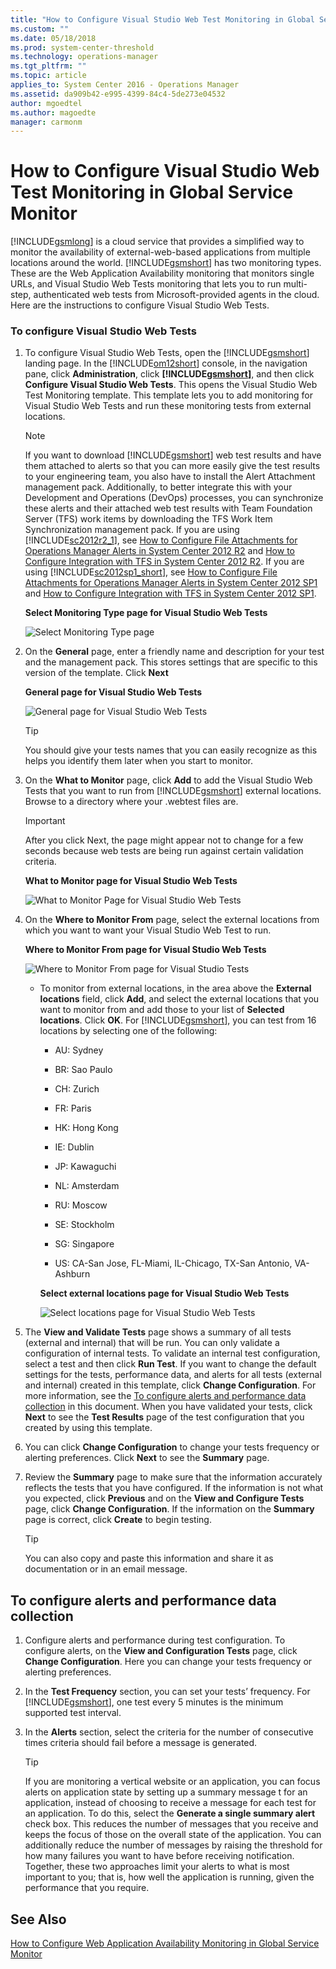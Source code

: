 ```yaml
---
title: "How to Configure Visual Studio Web Test Monitoring in Global Service Monitor | Microsoft Docs"
ms.custom: ""
ms.date: 05/18/2018
ms.prod: system-center-threshold
ms.technology: operations-manager
ms.tgt_pltfrm: ""
ms.topic: article
applies_to: System Center 2016 - Operations Manager
ms.assetid: da909b42-e995-4399-84c4-5de273e04532
author: mgoedtel
ms.author: magoedte
manager: carmonm
---
```


# How to Configure Visual Studio Web Test Monitoring in Global Service Monitor
[!INCLUDE[gsmlong](../includes/gsmlong-md.md)] is a cloud service that provides a simplified way to monitor the availability of external-web-based applications from multiple locations around the world. [!INCLUDE[gsmshort](../includes/gsmshort-md.md)] has two monitoring types. These are the Web Application Availability monitoring that monitors single URLs, and Visual Studio Web Tests monitoring that lets you to run multi-step, authenticated web tests from Microsoft-provided agents in the cloud. Here are the instructions to configure Visual Studio Web Tests.  
  
### To configure Visual Studio Web Tests  
  
1.  To configure Visual Studio Web Tests, open the [!INCLUDE[gsmshort](../includes/gsmshort-md.md)] landing page. In the [!INCLUDE[om12short](../includes/om12short-md.md)] console, in the navigation pane, click **Administration**, click **[!INCLUDE[gsmshort](../includes/gsmshort-md.md)]**, and then click **Configure Visual Studio Web Tests**. This opens the Visual Studio Web Test Monitoring template. This template lets you to add monitoring for Visual Studio Web Tests and run these monitoring tests from external locations.  
  
    > [!NOTE]
    >  If you want to download [!INCLUDE[gsmshort](../includes/gsmshort-md.md)] web test results and have them attached to alerts so that you can more easily give the test results to your engineering team, you also have to install the Alert Attachment management pack. Additionally, to better integrate this with your Development and Operations (DevOps) processes, you can synchronize these alerts and their attached web test results with Team Foundation Server (TFS) work items by downloading the TFS Work Item Synchronization management pack. If you are using [!INCLUDE[sc2012r2_1](../includes/sc2012r2-1-md.md)], see [How to Configure File Attachments for Operations Manager Alerts in System Center 2012 R2](http://go.microsoft.com/fwlink/?LinkId=307114) and [How to Configure Integration with TFS in System Center 2012 R2](http://go.microsoft.com/fwlink/?LinkId=307113). If you are using [!INCLUDE[sc2012sp1_short](../includes/sc2012sp1-short-md.md)], see [How to Configure File Attachments for Operations Manager Alerts in System Center 2012 SP1](http://go.microsoft.com/fwlink/?LinkId=275127) and [How to Configure Integration with TFS in System Center 2012 SP1](http://go.microsoft.com/fwlink/?LinkId=275126).  
  
     **Select Monitoring Type page for Visual Studio Web Tests**  
  
     ![Select Monitoring Type page](../media/gsm/gsm-selectmonitoringtypevstpage.gif "GSM_SelectMonitoringTypeVSTPage")  
  
2.  On the **General** page, enter a friendly name and description for your test and the management pack. This stores settings that are specific to this version of the template. Click **Next**  
  
     **General page for Visual Studio Web Tests**  
  
     ![General page for Visual Studio Web Tests](../media/gsm/gsm-generalvstpage.gif "GSM_GeneralVSTPage")  
  
    > [!TIP]
    >  You should give your tests names that you can easily recognize as this helps you identify them later when you start to monitor.  
  
3.  On the **What to Monitor** page, click **Add** to add the Visual Studio Web Tests that you want to run from [!INCLUDE[gsmshort](../includes/gsmshort-md.md)] external locations. Browse to a directory where your .webtest files are.  
  
    > [!IMPORTANT]
    >  After you click Next, the page might appear not to change for a few seconds because web tests are being run against certain validation criteria.  
  
     **What to Monitor page for Visual Studio Web Tests**  
  
     ![What to Monitor Page for Visual Studio Web Tests](../media/gsm/gsm-whattomonitorvstpage.gif "GSM_WhatToMonitorVSTPage")  
  
4.  On the **Where to Monitor From** page, select the external locations from which you want to want your Visual Studio Web Test to run.  
  
     **Where to Monitor From page for Visual Studio Web Tests**  
  
     ![Where to Monitor From page for Visual Studio Tests](../media/gsm/gsm-wheretomonitorfromvstpage.gif "GSM_WheretoMonitorFromVSTPage")  
  
    -   To monitor from external locations, in the area above the **External locations** field, click **Add**, and select the external locations that you want to monitor from and add those to your list of **Selected locations**. Click **OK**. For [!INCLUDE[gsmshort](../includes/gsmshort-md.md)], you can test from 16 locations by selecting one of the following:  
  
        -   AU: Sydney  
  
        -   BR: Sao Paulo  
  
        -   CH: Zurich  
  
        -   FR: Paris  
  
        -   HK: Hong Kong  
  
        -   IE: Dublin  
  
        -   JP: Kawaguchi  
  
        -   NL: Amsterdam  
  
        -   RU: Moscow  
  
        -   SE: Stockholm  
  
        -   SG: Singapore  
  
        -   US: CA-San Jose, FL-Miami, IL-Chicago, TX-San Antonio, VA-Ashburn  
  
         **Select external locations page for Visual Studio Web Tests**  
  
         ![Select locations page for Visual Studio Web Tests](../media/gsm/gsm-wheretomonitorfromexternalvstpage.gif "GSM_WheretoMonitorFromExternalVSTPage")  
  
5.  The **View and Validate Tests** page shows a summary of all tests (external and internal) that will be run. You can only validate a configuration of internal tests. To validate an internal test configuration, select a test and then click **Run Test**. If you want to change the default settings for the tests, performance data, and alerts for all tests (external and internal) created in this template, click **Change Configuration**. For more information, see the [To configure alerts and performance data collection](how-to-configure-visual-studio-web-test-monitoring-in-global-service-monitor.md#BKMK_CONFALERT) in this document. When you have validated your tests, click **Next** to see the **Test Results** page of the test configuration that you created by using this template.  
  
6.  You can click **Change Configuration** to change your tests frequency or alerting preferences. Click **Next** to see the **Summary** page.  
  
7.  Review the **Summary** page to make sure that the information accurately reflects the tests that you have configured. If the information is not what you expected, click **Previous** and on the **View and Configure Tests** page, click **Change Configuration**. If the information on the **Summary** page is correct, click **Create** to begin testing.  
  
    > [!TIP]
    >  You can also copy and paste this information and share it as documentation or in an email message.  
  
##  <a name="BKMK_CONFALERT"></a> To configure alerts and performance data collection  
  
1.  Configure alerts and performance during test configuration. To configure alerts, on the **View and Configuration Tests** page, click **Change Configuration**. Here you can change your tests frequency or alerting preferences.  
  
2.  In the **Test Frequency** section, you can set your tests’ frequency. For [!INCLUDE[gsmshort](../includes/gsmshort-md.md)], one test every 5 minutes is the minimum supported test interval.  
  
3.  In the **Alerts** section, select the criteria for the number of consecutive times criteria should fail before a message is generated.  
  
    > [!TIP]
    >  If you are monitoring a vertical website or an application, you can focus alerts on application state by setting up a summary message t for an application, instead of choosing to receive a message for each test for an application. To do this, select the **Generate a single summary alert** check box. This reduces the number of messages that you receive and keeps the focus of those on the overall state of the application. You can additionally reduce the number of messages by raising the threshold for how many failures you want to have before receiving notification. Together, these two approaches limit your alerts to what is most important to you; that is, how well the application is running, given the performance that you require.  
  
## See Also  
 [How to Configure Web Application Availability Monitoring in Global Service Monitor](how-to-configure-web-application-availability-monitoring-in-gsm.md)